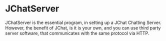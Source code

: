# JChatServer
JChatServer is the essential program, in setting up a JChat Chatting Server. However, the benefit of JChat, is it is your own, and you can use third party server software, that communicates with the same protocol via HTTP. 
